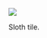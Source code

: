 ![](https://db-feed.s3.amazonaws.com/legacy/shotwin-2020-08-04_21-37-10-1596591514.png)

Sloth tile.
